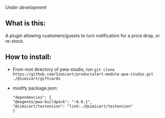 _Under development_

## What is this:
A plugin allowing customers/guests to turn notification for a price drop, or re-stock. 

## How to install:
* From root directory of pwa-studio, run `git clone https://github.com/Simicart/productalert-module-pwa-studio.git ./@simicart/giftcards`
* modify package.json:

      "dependencies": {
      "@magento/pwa-buildpack": "~8.0.1",
      "@simicart/testension": "link:./@simicart/testension"
      }
